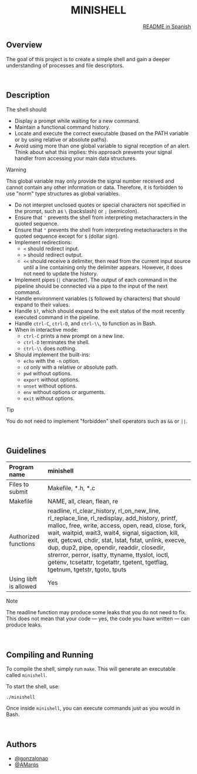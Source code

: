 <h1 align="center">MINISHELL</h1>

<div>
    <p align="right">
        <a href="/README.es.md">README in Spanish<a>
    </p>
</div>

## Overview

The goal of this project is to create a simple shell and gain a deeper understanding of processes and file descriptors.

<br>

## Description

The shell should:
- Display a prompt while waiting for a new command.
- Maintain a functional command history.
- Locate and execute the correct executable (based on the PATH variable or by using relative or absolute paths).
- Avoid using more than one global variable to signal reception of an alert. \
Think about what this implies: this approach prevents your signal handler from accessing your main data structures.

> [!WARNING]
> This global variable may only provide the signal number received and cannot contain any other information or data. Therefore, it is forbidden to use "norm" type structures as global variables.

- Do not interpret unclosed quotes or special characters not specified in the prompt, such as `\` (backslash) or `;` (semicolon).
- Ensure that `'` prevents the shell from interpreting metacharacters in the quoted sequence.
- Ensure that `"` prevents the shell from interpreting metacharacters in the quoted sequence except for `$` (dollar sign).
- Implement redirections:
  - `<` should redirect input.
  - `>` should redirect output.
  - `<<`  should receive a delimiter, then read from the current input source until a line containing only the delimiter appears. However, it does not need to update the history.
- Implement pipes (`|` character). The output of each command in the pipeline should be connected via a pipe to the input of the next command.
- Handle environment variables (`$` followed by characters) that should expand to their values.
- Handle `$?`, which should expand to the exit status of the most recently executed command in the pipeline.
- Handle `ctrl-C`, `ctrl-D`, and `ctrl-\\`, to function as in Bash.
- When in interactive mode:
  - `ctrl-C` prints a new prompt on a new line.
  - `ctrl-D` terminates the shell.
  - `ctrl-\\` does nothing.
- Should implement the built-ins:
  - `echo` with the `-n` option.
  - `cd` only with a relative or absolute path.
  - `pwd` without options.
  - `export` without options.
  - `unset` without options.
  - `env` without options or arguments.
  - `exit` without options.

> [!TIP]
> You do not need to implement "forbidden" shell operators such as `&&` or `||`.

<br>

## Guidelines

|       Program name     |           minishell         |
|:-----------------------|:----------------------------|
|     Files to submit    |      Makefile, *.h, *.c     |
|         Makefile       | NAME, all, clean, flean, re |
|  Authorized functions  | readline, rl_clear_history, rl_on_new_line, rl_replace_line, rl_redisplay, add_history, printf, malloc, free, write, access, open, read, close, fork, wait, waitpid, wait3, wait4, signal, sigaction, kill, exit, getcwd, chdir, stat, lstat, fstat, unlink, execve, dup, dup2, pipe, opendir, readdir, closedir, strerror, perror, isatty, ttyname, ttyslot, ioctl, getenv, tcsetattr, tcgetattr, tgetent, tgetflag, tgetnum, tgetstr, tgoto, tputs |
| Using libft is allowed |             Yes             |

> [!NOTE]
> The readline function may produce some leaks that you do not need to fix. This does not mean that your code — yes, the code you have written — can produce leaks.

<br>

## Compiling and Running

To compile the shell, simply run `make`. This will generate an executable called `minishell`.

To start the shell, use:

```
./minishell
```

Once inside `minishell`, you can execute commands just as you would in Bash.

<br>

## Authors
- [@gonzalonao](https://github.com/gonzalonao)
- [@AMarqs](https://github.com/AMarqs)
